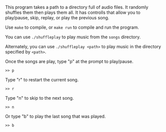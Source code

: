 This program takes a path to a directory full of audio files.  It randomly shuffles them
then plays them all.  It has controlls that allow you to play/pause, skip, replay, or play
the previous song.

Use `make` to compile, or `make run` to compile and run the program.

You can use `./shuffleplay` to play music from the `songs` directory.

Alternately, you can use `./shuffleplay <path>` to play music in the directory
specified by `<path>`.

Once the songs are play, type "p" at the prompt to play/pause.

`>> p`

Type "r" to restart the current song.

`>> r`

Type "n" to skip to the next song.

`>> n`

Or type "b" to play the last song that was played.

`>> b`











